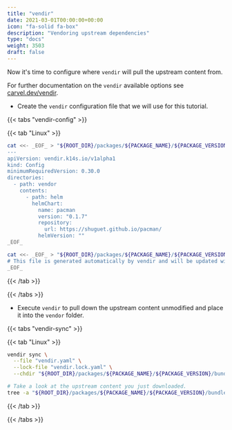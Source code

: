 ```yaml
---
title: "vendir"
date: 2021-03-01T00:00:00+00:00
icon: "fa-solid fa-box"
description: "Vendoring upstream dependencies"
type: "docs"
weight: 3503
draft: false
---
```


Now it's time to configure where `vendir` will pull the upstream content from.

For further documentation on the `vendir` available options see [carvel.dev/vendir](https://carvel.dev/vendir/docs/develop/).

- Create the `vendir` configuration file that we will use for this tutorial.

{{< tabs "vendir-config" >}}

{{< tab "Linux" >}}

```bash
cat <<- _EOF_ > "${ROOT_DIR}/packages/${PACKAGE_NAME}/${PACKAGE_VERSION}/bundle/vendir.yaml"
---
apiVersion: vendir.k14s.io/v1alpha1
kind: Config
minimumRequiredVersion: 0.30.0
directories:
  - path: vendor
    contents:
      - path: helm
        helmChart:
          name: pacman
          version: "0.1.7"
          repository:
            url: https://shuguet.github.io/pacman/
          helmVersion: ""
_EOF_

cat <<- _EOF_ > "${ROOT_DIR}/packages/${PACKAGE_NAME}/${PACKAGE_VERSION}/bundle/vendir.lock.yaml"
# This file is generated automatically by vendir and will be updated with resolved image references by kbld later.
_EOF_
```

{{< /tab >}}

{{< /tabs >}}

- Execute `vendir` to pull down the upstream content unmodified and place it into the `vendor` folder.

{{< tabs "vendir-sync" >}}

{{< tab "Linux" >}}

```bash
vendir sync \
  --file "vendir.yaml" \
  --lock-file "vendir.lock.yaml" \
  --chdir "${ROOT_DIR}/packages/${PACKAGE_NAME}/${PACKAGE_VERSION}/bundle"

# Take a look at the upstream content you just downloaded.
tree -a "${ROOT_DIR}/packages/${PACKAGE_NAME}/${PACKAGE_VERSION}/bundle/vendor"
```

{{< /tab >}}

{{< /tabs >}}
